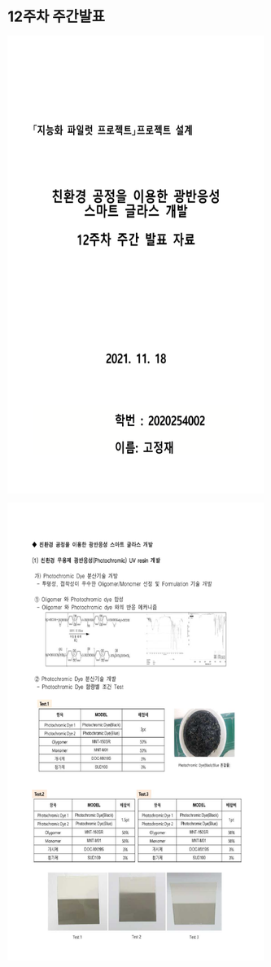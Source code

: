 # **12주차 주간발표** 

<p align="left" margin=100>  <img src="https://github.com/kjj3436/industrial-AI/blob/master/images/12주차주간발표_1.png"  width="800" height="900"> </p>
<p align="left" margin=100>  <img src="https://github.com/kjj3436/industrial-AI/blob/master/images/12주차주간발표_2.png"  width="800" height="900"> </p>
